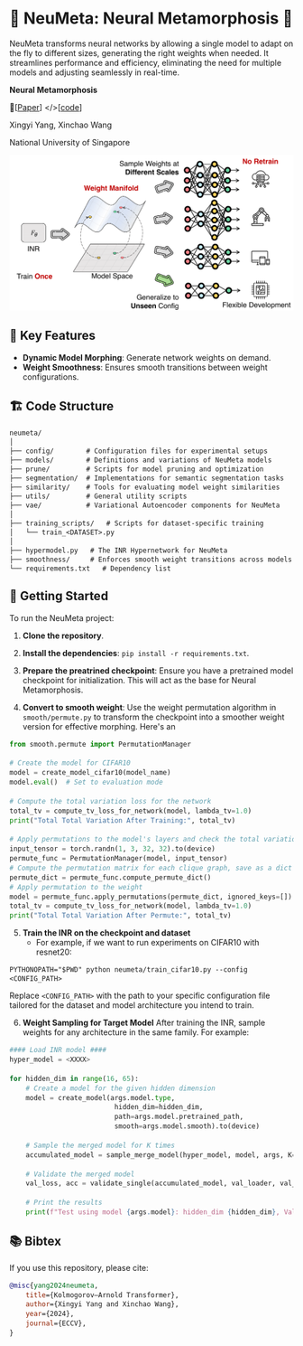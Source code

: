 # 🦋 NeuMeta: Neural Metamorphosis 🦋

NeuMeta transforms neural networks by allowing a single model to adapt on the fly to different sizes, generating the right weights when needed. It streamlines performance and efficiency, eliminating the need for multiple models and adjusting seamlessly in real-time.


**Neural Metamorphosis**

 📝[[Paper](https://arxiv.org/abs/2409.10594)] </>[[code](https://github.com/Adamdad/neumeta)] 

Xingyi Yang, Xinchao Wang

National University of Singapore

![](assets/tiser.png)






## 🔧 Key Features
- **Dynamic Model Morphing**: Generate network weights on demand.
- **Weight Smoothness**: Ensures smooth transitions between weight configurations.

## 🏗️ Code Structure

```shell
neumeta/
│
├── config/        # Configuration files for experimental setups
├── models/        # Definitions and variations of NeuMeta models
├── prune/         # Scripts for model pruning and optimization
├── segmentation/  # Implementations for semantic segmentation tasks
├── similarity/    # Tools for evaluating model weight similarities
├── utils/         # General utility scripts
├── vae/           # Variational Autoencoder components for NeuMeta
│
├── training_scripts/   # Scripts for dataset-specific training
│   └── train_<DATASET>.py
│
├── hypermodel.py   # The INR Hypernetwork for NeuMeta
├── smoothness/     # Enforces smooth weight transitions across models
└── requirements.txt   # Dependency list

```

## 🚀 Getting Started
To run the NeuMeta project:

1. **Clone the repository**.
2. **Install the dependencies**: `pip install -r requirements.txt`.
3. **Prepare the preatrined checkpoint**: Ensure you have a pretrained model checkpoint for initialization. This will act as the base for Neural Metamorphosis.

4. **Convert to smooth weight**: Use the weight permutation algorithm in `smooth/permute.py` to transform the checkpoint into a smoother weight version for effective morphing. Here's an 
```python
from smooth.permute import PermutationManager

# Create the model for CIFAR10
model = create_model_cifar10(model_name)
model.eval()  # Set to evaluation mode

# Compute the total variation loss for the network
total_tv = compute_tv_loss_for_network(model, lambda_tv=1.0)
print("Total Total Variation After Training:", total_tv)

# Apply permutations to the model's layers and check the total variation
input_tensor = torch.randn(1, 3, 32, 32).to(device)
permute_func = PermutationManager(model, input_tensor)
# Compute the permutation matrix for each clique graph, save as a dict
permute_dict = permute_func.compute_permute_dict()
# Apply permutation to the weight
model = permute_func.apply_permutations(permute_dict, ignored_keys=[])
total_tv = compute_tv_loss_for_network(model, lambda_tv=1.0)
print("Total Total Variation After Permute:", total_tv)
```
  
5. **Train the INR on the checkpoint and dataset**
   - For example, if we want to run experiments on CIFAR10 with resnet20:
  ```shell
  PYTHONOPATH="$PWD" python neumeta/train_cifar10.py --config <CONFIG_PATH>
  ```

Replace `<CONFIG_PATH>` with the path to your specific configuration file tailored for the dataset and model architecture you intend to train.

6. **Weight Sampling for Target Model**
After training the INR, sample weights for any architecture in the same family. For example:
```python
#### Load INR model ####
hyper_model = <XXXX>

for hidden_dim in range(16, 65):
    # Create a model for the given hidden dimension
    model = create_model(args.model.type, 
                          hidden_dim=hidden_dim, 
                          path=args.model.pretrained_path, 
                          smooth=args.model.smooth).to(device)
        
    # Sample the merged model for K times
    accumulated_model = sample_merge_model(hyper_model, model, args, K=100)

    # Validate the merged model
    val_loss, acc = validate_single(accumulated_model, val_loader, val_criterion, args=args)

    # Print the results
    print(f"Test using model {args.model}: hidden_dim {hidden_dim}, Validation Loss: {val_loss:.4f}, Validation Accuracy: {acc*100:.2f}%")        
```

## 📚 Bibtex
If you use this repository, please cite:
```bibtex
@misc{yang2024neumeta,
    title={Kolmogorov–Arnold Transformer},
    author={Xingyi Yang and Xinchao Wang},
    year={2024},
    journal={ECCV},
}
```